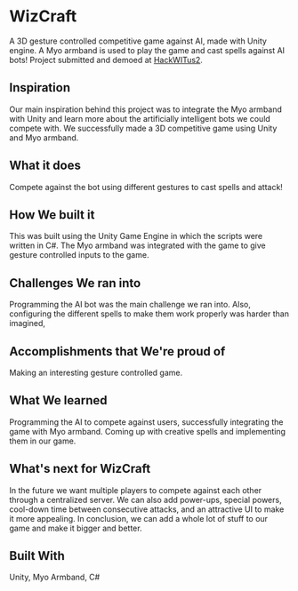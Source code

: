 # WizCraft
A 3D gesture controlled competitive game against AI, made with Unity engine. A Myo armband is used to play the game and cast spells against AI bots!
Project submitted and demoed at [HackWITus2](https://devpost.com/software/wizcraft).

## Inspiration

Our main inspiration behind this project was to integrate the Myo armband with Unity and learn more about the artificially intelligent bots we could compete with. We successfully made a 3D competitive game using Unity and Myo armband.

## What it does

Compete against the bot using different gestures to cast spells and attack!

## How We built it

This was built using the Unity Game Engine in which the scripts were written in C#. The Myo armband was integrated with the game to give gesture controlled inputs to the game.

## Challenges We ran into

Programming the AI bot was the main challenge we ran into. Also, configuring the different spells to make them work properly was harder than imagined,

## Accomplishments that We're proud of

Making an interesting gesture controlled game.

## What We learned

Programming the AI to compete against users, successfully integrating the game with Myo armband. Coming up with creative spells and implementing them in our game.

## What's next for WizCraft

In the future we want multiple players to compete against each other through a centralized server. We can also add power-ups, special powers, cool-down time between consecutive attacks, and an attractive UI to make it more appealing. In conclusion, we can add a whole lot of stuff to our game and make it bigger and better.


## Built With

Unity, Myo Armband, C#
